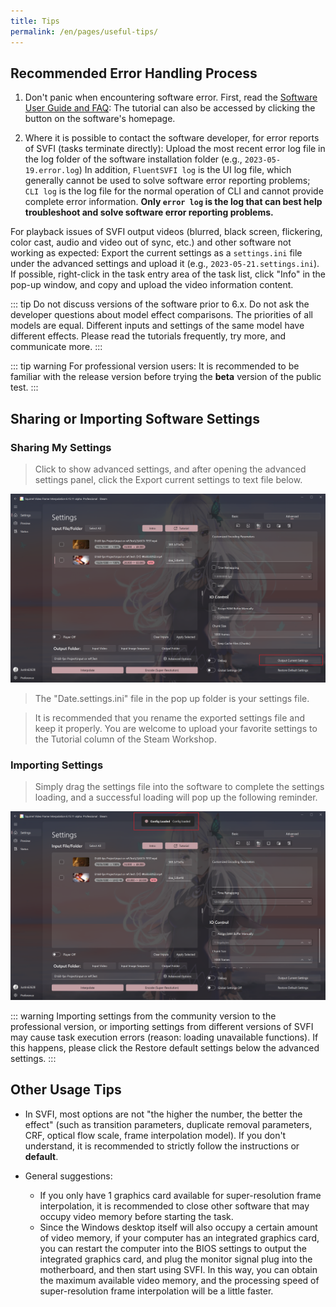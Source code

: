 ```yaml
---
title: Tips
permalink: /en/pages/useful-tips/
---
```


## Recommended Error Handling Process

1. Don't panic when encountering software error. First, read the [Software User Guide and FAQ](/en/pages/QA/): The tutorial can also be accessed by clicking the button on the software's homepage.

2. Where it is possible to contact the software developer, for error reports of SVFI (tasks terminate directly): Upload the most recent error log file in the log folder of the software installation folder
(e.g., `2023-05-19.error.log`)
In addition, `FluentSVFI log` is the UI log file, which generally cannot be used to solve software error reporting problems; `CLI log` is the log file for the normal operation of CLI and cannot provide complete error information. **Only `error log` is the log that can best help troubleshoot and solve software error reporting problems.**

For playback issues of SVFI output videos (blurred, black screen, flickering, color cast, audio and video out of sync, etc.) and other software not working as expected: Export the current settings as a `settings.ini` file under the advanced settings and upload it (e.g., `2023-05-21.settings.ini`).
If possible, right-click in the task entry area of the task list, click "Info" in the pop-up window, and copy and upload the video information content.

::: tip
Do not discuss versions of the software prior to 6.x. Do not ask the developer questions about model effect comparisons. The priorities of all models are equal. Different inputs and settings of the same model have different effects. Please read the tutorials frequently, try more, and communicate more.
:::

::: tip warning
For professional version users: It is recommended to be familiar with the release version before trying the **beta** version of the public test.
::: 

## Sharing or Importing Software Settings

### Sharing My Settings

> Click to show advanced settings, and after opening the advanced settings panel, click the Export current settings to text file below.

![img](/Statics/en/UserGuide/output-settings.png)

> The "Date.settings.ini" file in the pop up folder is your settings file.

> It is recommended that you rename the exported settings file and keep it properly. You are welcome to upload your favorite settings to the Tutorial column of the Steam Workshop.

### Importing Settings

> Simply drag the settings file into the software to complete the settings loading, and a successful loading will pop up the following reminder.

![img](/Statics/en/UserGuide/config-loaded.png)

::: warning
Importing settings from the community version to the professional version, or importing settings from different versions of SVFI may cause task execution errors (reason: loading unavailable functions).
If this happens, please click the Restore default settings below the advanced settings.
:::

## Other Usage Tips

- In SVFI, most options are not "the higher the number, the better the effect" (such as transition parameters, duplicate removal parameters, CRF, optical flow scale, frame interpolation model). If you don't understand, it is recommended to strictly follow the instructions or **default**.

- General suggestions:
  - If you only have 1 graphics card available for super-resolution frame interpolation, it is recommended to close other software that may occupy video memory before starting the task.
  - Since the Windows desktop itself will also occupy a certain amount of video memory, if your computer has an integrated graphics card, you can restart the computer into the BIOS settings to output the integrated graphics card, and plug the monitor signal plug into the motherboard, and then start using SVFI. In this way, you can obtain the maximum available video memory, and the processing speed of super-resolution frame interpolation will be a little faster.

